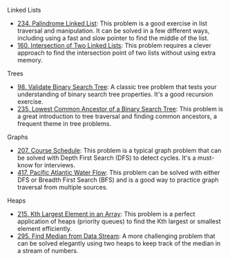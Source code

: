 Linked Lists


   * [234. Palindrome Linked List](https://leetcode.com/problems/palindrome-linked-list/): This problem is a good exercise in list traversal and
     manipulation. It can be solved in a few different ways, including using a fast and slow pointer to find the middle of the list.
   * [160. Intersection of Two Linked Lists](https://leetcode.com/problems/intersection-of-two-linked-lists/): This problem requires a clever approach to
     find the intersection point of two lists without using extra memory.

  Trees


   * [98. Validate Binary Search Tree](https://leetcode.com/problems/validate-binary-search-tree/): A classic tree problem that tests your understanding of
     binary search tree properties. It's a good recursion exercise.
   * [235. Lowest Common Ancestor of a Binary Search Tree](https://leetcode.com/problems/lowest-common-ancestor-of-a-binary-search-tree/): This problem is
     a great introduction to tree traversal and finding common ancestors, a frequent theme in tree problems.

  Graphs


   * [207. Course Schedule](https://leetcode.com/problems/course-schedule/): This problem is a typical graph problem that can be solved with Depth First
     Search (DFS) to detect cycles. It's a must-know for interviews.
   * [417. Pacific Atlantic Water Flow](https://leetcode.com/problems/pacific-atlantic-water-flow/): This problem can be solved with either DFS or Breadth
     First Search (BFS) and is a good way to practice graph traversal from multiple sources.

  Heaps


   * [215. Kth Largest Element in an Array](https://leetcode.com/problems/kth-largest-element-in-an-array/): This problem is a perfect application of heaps
     (priority queues) to find the Kth largest or smallest element efficiently.
   * [295. Find Median from Data Stream](https://leetcode.com/problems/find-median-from-data-stream/): A more challenging problem that can be solved
     elegantly using two heaps to keep track of the median in a stream of numbers.